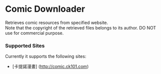 # Comic Downloader  

Retrieves comic resources from specified website.  
Note that the copyright of the retrieved files belongs to its author. DO NOT use for commercial purpose.


### Supported Sites

Currently it supports the following sites:
- [卡提諾漫畫] (http://comic.ck101.com)
